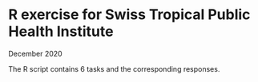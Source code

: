 # R exercise for Swiss Tropical Public Health Institute

December 2020

The R script contains 6 tasks and the corresponding responses.